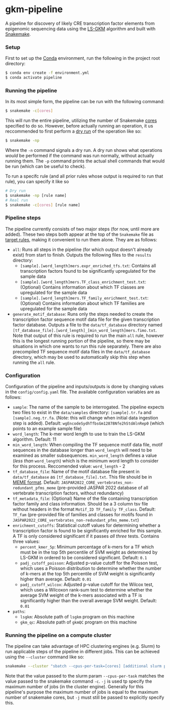 # gkm-pipeline
A pipeline for discovery of likely CRE transcription factor elements from epigenomic sequencing data using the [LS-GKM](https://github.com/Dongwon-Lee/lsgkm) algorithm and built with [Snakemake](https://snakemake.readthedocs.io/en/stable/index.html).

### Setup
First to set up the [Conda](https://docs.conda.io/en/latest/) environment, run the following in the project root directory:
```bash
$ conda env create -f environment.yml
$ conda activate pipeline
```

### Running the pipeline
In its most simple form, the pipeline can be run with the following command:
```bash
$ snakemake -c[cores]
```
This will run the entire pipeline, utilizing the number of Snakemake [cores](https://snakemake.readthedocs.io/en/stable/tutorial/advanced.html?highlight=cores#step-1-specifying-the-number-of-used-threads) specified to do so. However, before actually running an operation, it us reccommended to first perform a [dry run](https://snakemake.readthedocs.io/en/stable/tutorial/basics.html?highlight=dry-run#step-1-mapping-reads) of the operation like so:
```bash
$ snakemake -np
```
Where the `-n` command signals a dry run. A dry run shows what operations _would_ be performed if the command was run normally, without actually running them. The `-p` command prints the actual shell commands that would be run (which can be useful to check).

To run a specifc rule (and all prior rules whose output is required to run that rule), you can specify it like so
```bash
# Dry run
$ snakemake -np [rule name]
# Real run
$ snakemake -c[cores] [rule name]
```

### Pipeline steps
The pipeline currently consists of two major steps (for now, until more are added). These two steps both appear at the top of the `Snakemake` file as [target rules](https://snakemake.readthedocs.io/en/stable/tutorial/basics.html#step-7-adding-a-target-rule), making it convenient to run them alone. They are as follows:

- `all`: Runs all steps in the pipeline (for which output doesn't already exist) from start to finish. Outputs the following files to the `results` directory:
  - `[sample].[word_length]mers.expr_enriched_tfs.txt`: Contains all transcription factors found to be significantly upregulated for the sample data
  - `[sample].[word_length]mers.TF_class_enrichment_test.txt`: (Optional) Contains information about which TF classes are upregulated for the sample data
  - `[sample].[word_length]mers.TF_family_enrichment_test.txt`: (Optional) Contains information about which TF families are upregulated for the sample data
- `generate_motif_database`: Runs only the steps needed to create the transcription factor sequence motif data file for the given transcription factor database. Outputs a file to the `data/tf_database` directory named `[tf_database_file].[word_length]_[min_word_length]mers.fimo.txt`. Note that output of this rule is required to run the main `all` rule, however this is the longest running portion of the pipeline, so there may be situations in which one wants to run this rule separately. There are also precompiled TF sequence motif data files in the `data/tf_database` directory, which may be used to automatically skip this step when running the `all` rule.

### Configuration
Configuration of the pipeline and inputs/outputs is done by changing values in the `config/config.yaml` file. The available configuration variables are as follows:
- `sample`: The name of the sample to be interrogated. The pipeline expects two files to exist in the `data/samples` directory: `[sample].tr.fa` and `[sample].neg.tr.fa`. (_Note_: this will change when initial data ingestion step is added). Default: `wgEncodeSydhTfbsGm12878Nfe2hStdAlnRep0` (which points to an example sample file)
- `word_length`: The k-mer word length to use to train the LS-GKM algorithm. Default: 11
- `min_word_length`: When compiling the TF sequence motif data file, motif sequences in the database longer than `word_length` will need to be examined as smaller subsequences. `min_word_length` defines a value (_less than_ `word_length`) which is the minimum word length to consider for this process. Reccomended value: `word_length` - 2
- `tf_database_file`: Name of the motif database file present in `data/tf_database` as `[tf_database_file].txt`. This file should be in [MEME format](https://meme-suite.org/meme/doc/meme-format.html?man_type=web). Default: `JASPAR2022_CORE_vertebrates_non-redundant_pfms_meme` (pre-provided JASPAR 2022 database of all vertebrate transcription factors, without redundancy) 
- `tf_metadata_file`: (Optional) Name of the file containing transcription factor family and class information. Should be a 3 column tsv file without headers in the format `Motif_ID TF_family TF_class`. Default: `TF_fam` (pre-provided file of families and classes for motifs found in `JASPAR2022_CORE_vertebrates_non-redundant_pfms_meme.txt`)
- `enrichment_cutoffs`: Statistical cutoff values for determining whether a transcription factor is found to be significantly enriched for this sample. A TF is only considered significant if it passes _all three_ tests. Contains three values:
  - `percent_kmer_5p`: Minimum percentage of k-mers for a TF which must be in the top 5th percentile of SVM weight as determined by LS-GKM in ordered to be considered significant. Default: `0.1`
  - `padj_cutoff_poisson`: Adjusted p-value cutoff for the Poisson test, which uses a Poisson distribution to determine whether the number of k-mers at the top 5th percentile of SVM weight is significantly higher than average. Default: `0.01`
  - `padj_cutoff_wilcox`: Adjusted p-value cutoff for the Wilcox test, which uses a Wilcoxon rank-sum test to determine whether the average SVM weight of the k-mers associated with a TF is significantly higher than the overall average SVM weight. Default: `0.01`
- `paths`:
  - `lsgkm`: Absolute path of `lsgkm` program on this machine
  - `gkm_qc`: Absolute path of `gkmQC` program on this machine

### Running the pipeline on a compute cluster
The pipeline can take advantage of HPC clustering engines (e.g. Slurm) to run applicable steps of the pipeline in different jobs. This can be achieved using the `--cluster` command like so:
```bash
snakemake --cluster "sbatch --cpus-per-task=[cores] [additional slurm params]" -j -c[cores]
```
Note that the value passed to the slurm param `--cpus-per-task` matches the value passed to the snakemake command `-c`. `-j` is used tp specify the maximum number of jobs (in the cluster engine). Generally for this pipeline's purpose the maximum number of jobs is equal to the maximum number of snakemake cores, but `-j` must still be passed to explicitly specify this.
